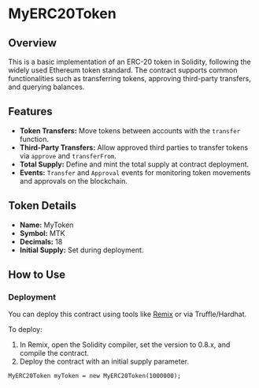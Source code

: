 # MyERC20Token

## Overview

This is a basic implementation of an ERC-20 token in Solidity, following the widely used Ethereum token standard. The contract supports common functionalities such as transferring tokens, approving third-party transfers, and querying balances.

## Features

- **Token Transfers:** Move tokens between accounts with the `transfer` function.
- **Third-Party Transfers:** Allow approved third parties to transfer tokens via `approve` and `transferFrom`.
- **Total Supply:** Define and mint the total supply at contract deployment.
- **Events:** `Transfer` and `Approval` events for monitoring token movements and approvals on the blockchain.

## Token Details

- **Name:** MyToken
- **Symbol:** MTK
- **Decimals:** 18
- **Initial Supply:** Set during deployment.

## How to Use

### Deployment

You can deploy this contract using tools like [Remix](https://remix.ethereum.org/) or via Truffle/Hardhat. 

To deploy:

1. In Remix, open the Solidity compiler, set the version to 0.8.x, and compile the contract.
2. Deploy the contract with an initial supply parameter.

```solidity
MyERC20Token myToken = new MyERC20Token(1000000);

